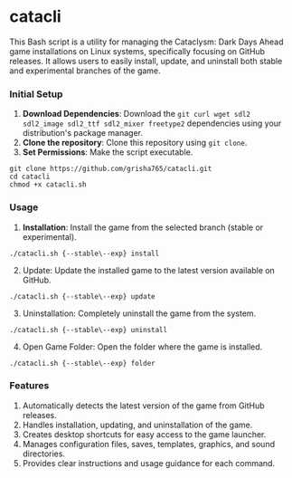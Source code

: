# catacli
This Bash script is a utility for managing the Cataclysm: Dark Days Ahead game installations on Linux systems, specifically focusing on GitHub releases. It allows users to easily install, update, and uninstall both stable and experimental branches of the game.
### Initial Setup

1. **Download Dependencies**: Download the `git curl wget sdl2 sdl2_image sdl2_ttf sdl2_mixer freetype2` dependencies using your distribution's package manager.
1. **Clone the repository**: Clone this repository using `git clone`.
2. **Set Permissions**: Make the script executable.

```shell
git clone https://github.com/grisha765/catacli.git
cd catacli
chmod +x catacli.sh
```

### Usage

1. **Installation**: Install the game from the selected branch (stable or experimental).
```shell
./catacli.sh {--stable\--exp} install
```

2. Update: Update the installed game to the latest version available on GitHub.

```shell
./catacli.sh {--stable\--exp} update
```

3. Uninstallation: Completely uninstall the game from the system.

```shell
./catacli.sh {--stable\--exp} uninstall
```

4. Open Game Folder: Open the folder where the game is installed.

```shell
./catacli.sh {--stable\--exp} folder
```

### Features

1. Automatically detects the latest version of the game from GitHub releases.
2. Handles installation, updating, and uninstallation of the game.
3. Creates desktop shortcuts for easy access to the game launcher.
4. Manages configuration files, saves, templates, graphics, and sound directories.
4. Provides clear instructions and usage guidance for each command.
